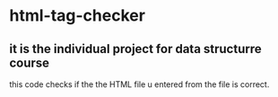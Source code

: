 # html-tag-checker
## it is the individual project for data structurre course

this code checks if the the HTML file u entered from the file is correct.
